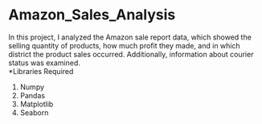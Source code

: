 # Amazon_Sales_Analysis
In this project, I analyzed the Amazon sale report data, which showed the selling quantity of products, how much profit they made, and in which district the product sales occurred. Additionally, information about courier status was examined.
<br>
*Libraries Required
1. Numpy
2. Pandas
3. Matplotlib
4. Seaborn
